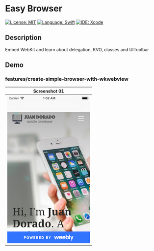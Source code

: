 # Easy Browser
[![License: MIT](https://img.shields.io/badge/License-MIT-yellow.svg)](https://opensource.org/licenses/MIT)
[![Language: Swift](https://img.shields.io/badge/Language-Swift-red.svg)](https://swift.org/blog/)
[![IDE: Xcode](https://img.shields.io/badge/IDE-Xcode%2010.2-blue.svg)](https://developer.apple.com/xcode/)

## Description
Embed WebKit and learn about delegation, KVO, classes and UIToolbar

## Demo
### features/create-simple-browser-with-wkwebview
| Screenshot 01 |
| ------------- |
| ![screenshot01](.screenshots/screenshot01.png) |